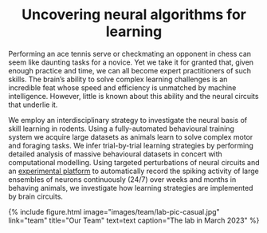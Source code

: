 ---
---

<h1 style="text-align: center;">Uncovering neural algorithms for learning</h1>

Performing an ace tennis serve or checkmating an opponent in chess can seem like daunting tasks for a novice. Yet we take it for granted that, given enough practice and time, we can all become expert practitioners of such skills. The brain’s ability to solve complex learning challenges is an incredible feat whose speed and efficiency is unmatched by machine intelligence. However, little is known about this ability and the neural circuits that underlie it. 

We employ an interdisciplinary strategy to investigate the neural basis of skill learning in rodents. Using a fully-automated behavioural training system we acquire large datasets as animals learn to solve complex motor and foraging tasks. We infer trial-by-trial learning strategies by performing detailed analysis of massive behavioural datasets in concert with computational modelling. Using targeted perturbations of neural circuits and an [experimental platform](https://elifesciences.org/articles/27702) to automatically record the spiking activity of large ensembles of neurons continuously (24/7) over weeks and months in behaving animals, we investigate how learning strategies are implemented by brain circuits.


{%
  include figure.html
  image="images/team/lab-pic-casual.jpg"
  link="team"
  title="Our Team"
  text=text
  caption="The lab in March 2023"
%}

